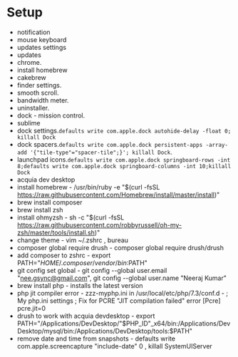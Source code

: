 # Setup
- notification
- mouse keyboard
- updates settings
- updates
- chrome.
- install homebrew
- cakebrew
- finder settings.
- smooth scroll.
- bandwidth meter.
- uninstaller.
- dock - mission control.
- sublime
- dock settings.`defaults write com.apple.dock autohide-delay -float 0; killall Dock`
- dock spacers.`defaults write com.apple.dock persistent-apps -array-add '{"tile-type"="spacer-tile";}'; killall Dock`.
- launchpad icons.`defaults write com.apple.dock springboard-rows -int 8;defaults write com.apple.dock springboard-columns -int 10;killall Dock`
- acquia dev desktop
- install homebrew - /usr/bin/ruby -e "$(curl -fsSL https://raw.githubusercontent.com/Homebrew/install/master/install)"
- brew install composer
- brew install zsh
- install ohmyzsh - sh -c "$(curl -fsSL https://raw.githubusercontent.com/robbyrussell/oh-my-zsh/master/tools/install.sh)"
- change theme - vim ~/.zshrc , bureau
- composer global require drush - composer global require drush/drush
- add composer to zshrc - export PATH="$HOME/.composer/vendor/bin:$PATH"
- git config set global - git config --global user.email "nee.gsync@gmail.com", git config --global user.name "Neeraj Kumar"
- brew install php - installs the latest version 
- php jit compiler error - zzz-myphp.ini in /usr/local/etc/php/7.3/conf.d - 
	; My php.ini settings
	; Fix for PCRE "JIT compilation failed" error
	[Pcre]
	pcre.jit=0
- drush to work with acquia devdesktop - export PATH="/Applications/DevDesktop/"$PHP_ID"_x64/bin:/Applications/DevDesktop/mysql/bin:/Applications/DevDesktop/tools:$PATH"
- remove date and time from snapshots - defaults write com.apple.screencapture "include-date" 0 , killall SystemUIServer